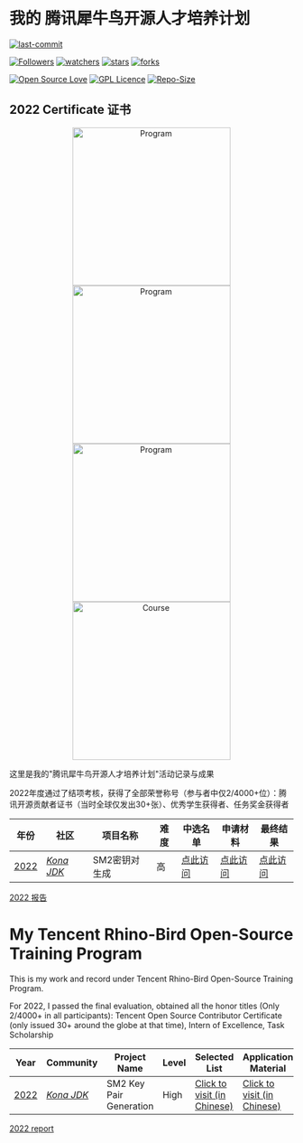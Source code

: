 # 我的 腾讯犀牛鸟开源人才培养计划

[![last-commit](https://img.shields.io/github/last-commit/HollowMan6/My-Tencent-Rhino-Bird-Open-Source-Training-Program)](../../graphs/commit-activity)

[![Followers](https://img.shields.io/github/followers/HollowMan6?style=social)](https://github.com/HollowMan6?tab=followers)
[![watchers](https://img.shields.io/github/watchers/HollowMan6/My-Tencent-Rhino-Bird-Open-Source-Training-Program?style=social)](../../watchers)
[![stars](https://img.shields.io/github/stars/HollowMan6/My-Tencent-Rhino-Bird-Open-Source-Training-Program?style=social)](../../stargazers)
[![forks](https://img.shields.io/github/forks/HollowMan6/My-Tencent-Rhino-Bird-Open-Source-Training-Program?style=social)](../../network/members)

[![Open Source Love](https://img.shields.io/badge/-%E2%9D%A4%20Open%20Source-Green?style=flat-square&logo=Github&logoColor=white&link=https://hollowman6.github.io/fund.html)](https://hollowman6.github.io/fund.html)
[![GPL Licence](https://img.shields.io/badge/license-GPL-blue)](https://opensource.org/licenses/GPL-3.0/)
[![Repo-Size](https://img.shields.io/github/repo-size/HollowMan6/My-Tencent-Rhino-Bird-Open-Source-Training-Program.svg)](../../archive/master.zip)

## 2022 Certificate 证书

<p align="center">
<img alt="Program" src="https://hollowman6.github.io/img/badges/RbOsTP.jpg" height="280px"/>
<img alt="Program" src="https://hollowman6.github.io/img/badges/RbOsTP-Excellent.jpg" height="280px"/>
<img alt="Program" src="https://hollowman6.github.io/img/badges/RbOsTP-Finish.jpg" height="280px"/>
<img alt="Course" src="https://hollowman6.github.io/img/badges/RbOsTP-Course.jpg" height="280px" />
</p>

这里是我的"腾讯犀牛鸟开源人才培养计划"活动记录与成果

2022年度通过了结项考核，获得了全部荣誉称号（参与者中仅2/4000+位）：腾讯开源贡献者证书（当时全球仅发出30+张）、优秀学生获得者、任务奖金获得者

|  年份   |  社区 |  项目名称  |  难度  |  中选名单  | 申请材料 | 最终结果 |
|  ----  | ----  | ----  | ----  | ----  | ----  | ----  |
| [2022](https://opensource.tencent.com/summer-of-code)  | [*Kona JDK*](https://github.com/Tencent/OpenSourceTalent/issues/34)|SM2密钥对生成 | 高 | [点此访问](https://lexiangla.com/teams/k100046/docs/34cb1a36042111eda898d647c4fa5509) | [点此访问](2022-Kona-JDK/项目申请书.md)| [点此访问](https://mp.weixin.qq.com/s/E4dSpia0V9k5gtGl5T9cDg)|

[2022 报告](2022-Kona-JDK/Report.md)

# My Tencent Rhino-Bird Open-Source Training Program
This is my work and record under Tencent Rhino-Bird Open-Source Training Program.

For 2022, I passed the final evaluation, obtained all the honor titles (Only 2/4000+ in all participants): Tencent Open Source Contributor Certificate (only issued 30+ around the globe at that time), Intern of Excellence, Task Scholarship

|  Year  | Community |  Project Name  |  Level  |  Selected List  |  Application Material  | Final Result |
|  ----  | ----  | ----  | ----  | ----  | ----  | ----  |
| [2022](https://opensource.tencent.com/summer-of-code)  | [*Kona JDK*](https://github.com/Tencent/OpenSourceTalent/issues/34) | SM2 Key Pair Generation | High | [Click to visit (in Chinese)](https://lexiangla.com/teams/k100046/docs/34cb1a36042111eda898d647c4fa5509) | [Click to visit (in Chinese)](2022-Kona-JDK/项目申请书.md) | [Click to visit (in Chinese)](https://mp.weixin.qq.com/s/E4dSpia0V9k5gtGl5T9cDg)|

[2022 report](2022-Kona-JDK/Report.md)
